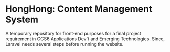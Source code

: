 # HongHong: Content Management System
A temporary repository for front-end purposes for a final project requirement in CCS6 Applications Dev't and Emerging Technologies. Since, Laravel needs several steps before running the website.
